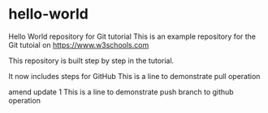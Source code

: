 # hello-world
Hello World repository for Git tutorial
This is an example repository for the Git tutoial on https://www.w3schools.com

This repository is built step by step in the tutorial.

It now includes steps for GitHub
This is a line to demonstrate pull operation

amend update 1
This is a line to demonstrate push branch to github operation


